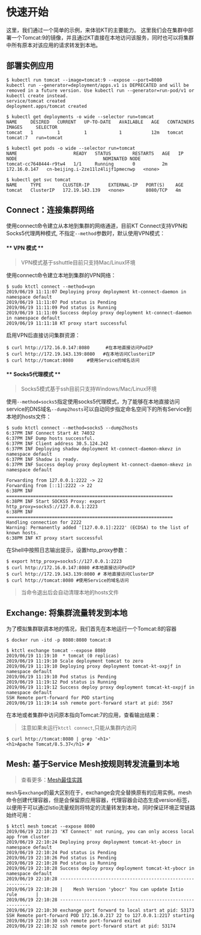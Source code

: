 # 快速开始

这里，我们通过一个简单的示例，来体验KT的主要能力。 这里我们会在集群中部署一个Tomcat:9的镜像，并且通过KT直接在本地访问该服务，同时也可以将集群中所有原本对该应用的请求转发到本地。

## 部署实例应用

``` shell
$ kubectl run tomcat --image=tomcat:9 --expose --port=8080
kubectl run --generator=deployment/apps.v1 is DEPRECATED and will be removed in a future version. Use kubectl run --generator=run-pod/v1 or kubectl create instead.
service/tomcat created
deployment.apps/tomcat created

$ kubectl get deployments -o wide --selector run=tomcat
NAME     DESIRED   CURRENT   UP-TO-DATE   AVAILABLE   AGE   CONTAINERS   IMAGES     SELECTOR
tomcat   1         1         1            1           12m   tomcat       tomcat:7   run=tomcat

$ kubectl get pods -o wide --selector run=tomcat
NAME                     READY   STATUS        RESTARTS   AGE   IP             NODE                                NOMINATED NODE
tomcat-cc7648444-r9tw4   1/1     Running       0          2m    172.16.0.147   cn-beijing.i-2ze11lz4lijf1pmecnwp   <none>

$ kubectl get svc tomcat
NAME     TYPE        CLUSTER-IP       EXTERNAL-IP   PORT(S)    AGE
tomcat   ClusterIP   172.19.143.139   <none>        8080/TCP   4m
```

## Connect：连接集群网络

使用connect命令建立从本地到集群的网络通道，目前KT Connect支持VPN和Socks5代理两种模式, 不指定`--method`参数时，默认使用VPN模式：

<!-- tabs:start -->

#### ** VPN 模式 **

> VPN模式基于sshuttle目前只支持Mac/Linux环境

使用connect命令建立本地到集群的VPN网络：

```shell
$ sudo ktctl connect --method=vpn
2019/06/19 11:11:07 Deploying proxy deployment kt-connect-daemon in namespace default
2019/06/19 11:11:07 Pod status is Pending
2019/06/19 11:11:09 Pod status is Running
2019/06/19 11:11:09 Success deploy proxy deployment kt-connect-daemon in namespace default
2019/06/19 11:11:18 KT proxy start successful
```

启用VPN后直接访问集群资源：

```
$ curl http://172.16.0.147:8080      #在本地直接访问PodIP
$ curl http://172.19.143.139:8080   #在本地访问ClusteriIP
$ curl http://tomcat:8080     #使用Service的域名访问
```

#### ** Socks5代理模式 **

> Socks5模式基于ssh目前只支持Windows/Mac/Linux环境

使用`--method=socks5`指定使用socks5代理模式，为了能够在本地直接访问service的DNS域名`--dump2hosts`可以自动同步指定命名空间下的所有Service到本地的hosts文件：

```
$ sudo ktctl connect --method=socks5 --dump2hosts
6:37PM INF Connect Start At 74032
6:37PM INF Dump hosts successful.
6:37PM INF Client address 30.5.124.242
6:37PM INF Deploying shadow deployment kt-connect-daemon-mkevz in namespace default
6:37PM INF Shadow is ready.
6:37PM INF Success deploy proxy deployment kt-connect-daemon-mkevz in namespace default

Forwarding from 127.0.0.1:2222 -> 22
Forwarding from [::1]:2222 -> 22
6:38PM INF ==============================================================
6:38PM INF Start SOCKS5 Proxy: export http_proxy=socks5://127.0.0.1:2223
6:38PM INF ==============================================================
Handling connection for 2222
Warning: Permanently added '[127.0.0.1]:2222' (ECDSA) to the list of known hosts.
6:38PM INF KT proxy start successful
```

在Shell中按照日志输出提示，设置http_proxy参数：

```
$ export http_proxy=socks5://127.0.0.1:2223
$ curl http://172.16.0.147:8080 #本地直接访问PodIP
$ curl http://172.19.143.139:8080 # 本地直接访问ClusterIP
$ curl http://tomcat:8080 #使用Service的域名访问
```

> 当命令退出后会自动清理本地的hosts文件

<!-- tabs:end -->

## Exchange: 将集群流量转发到本地

为了模拟集群联调本地的情况，我们首先在本地运行一个Tomcat:8的容器

```
$ docker run -itd -p 8080:8080 tomcat:8
```

```
$ ktctl exchange tomcat --expose 8080
2019/06/19 11:19:10  * tomcat (0 replicas)
2019/06/19 11:19:10 Scale deployment tomcat to zero
2019/06/19 11:19:10 Deploying proxy deployment tomcat-kt-oxpjf in namespace default
2019/06/19 11:19:10 Pod status is Pending
2019/06/19 11:19:12 Pod status is Running
2019/06/19 11:19:12 Success deploy proxy deployment tomcat-kt-oxpjf in namespace default
SSH Remote port-forward for POD starting
2019/06/19 11:19:14 ssh remote port-forward start at pid: 3567
```

在本地或者集群中访问原本指向Tomcat:7的应用，查看输出结果：

> 注意如果未运行`ktctl connect`,只能从集群内访问

```
$ curl http://tomcat:8080 | grep '<h1>'
<h1>Apache Tomcat/8.5.37</h1> #
```

## Mesh: 基于Service Mesh按规则转发流量到本地

> 查看更多：[Mesh最佳实践](/zh-cn/guide/mesh)

`mesh`与`exchange`的最大区别在于，exchange会完全替换原有的应用实例。mesh命令创建代理容器，但是会保留原应用容器，代理容器会动态生成version标签，以便用于可以通过Istio流量规则将特定的流量转发到本地，同时保证环境正常链路始终可用：

```
$ ktctl mesh tomcat --expose 8080
2019/06/19 22:10:23 'KT Connect' not runing, you can only access local app from cluster
2019/06/19 22:10:24 Deploying proxy deployment tomcat-kt-ybocr in namespace default
2019/06/19 22:10:24 Pod status is Pending
2019/06/19 22:10:26 Pod status is Pending
2019/06/19 22:10:28 Pod status is Running
2019/06/19 22:10:28 Success deploy proxy deployment tomcat-kt-ybocr in namespace default
2019/06/19 22:10:28 -----------------------------------------------------------
2019/06/19 22:10:28 |    Mesh Version 'ybocr' You can update Istio rule       |
2019/06/19 22:10:28 -----------------------------------------------------------
2019/06/19 22:10:30 exchange port forward to local start at pid: 53173
SSH Remote port-forward POD 172.16.0.217 22 to 127.0.0.1:2217 starting
2019/06/19 22:10:30 ssh remote port-forward exited
2019/06/19 22:10:32 ssh remote port-forward start at pid: 53174
```